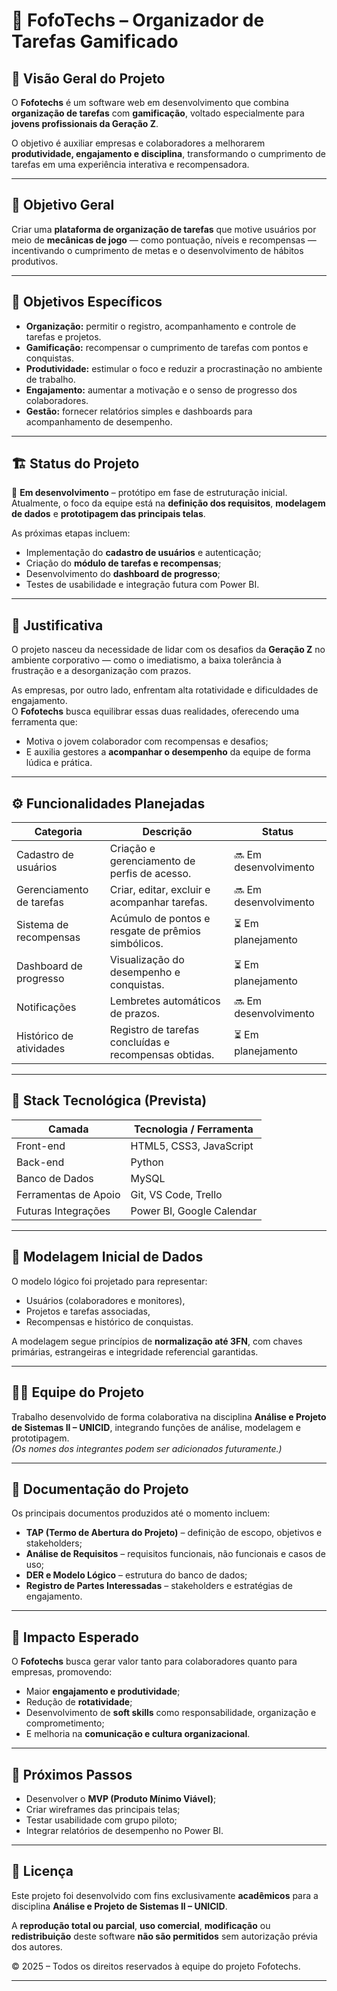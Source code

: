 # 🎯 FofoTechs – Organizador de Tarefas Gamificado

## 🧩 Visão Geral do Projeto
O **Fofotechs** é um software web em desenvolvimento que combina **organização de tarefas** com **gamificação**, voltado especialmente para **jovens profissionais da Geração Z**.

O objetivo é auxiliar empresas e colaboradores a melhorarem **produtividade, engajamento e disciplina**, transformando o cumprimento de tarefas em uma experiência interativa e recompensadora.

---

## 🚀 Objetivo Geral
Criar uma **plataforma de organização de tarefas** que motive usuários por meio de **mecânicas de jogo** — como pontuação, níveis e recompensas — incentivando o cumprimento de metas e o desenvolvimento de hábitos produtivos.

---

## 🎯 Objetivos Específicos
- **Organização:** permitir o registro, acompanhamento e controle de tarefas e projetos.  
- **Gamificação:** recompensar o cumprimento de tarefas com pontos e conquistas.  
- **Produtividade:** estimular o foco e reduzir a procrastinação no ambiente de trabalho.  
- **Engajamento:** aumentar a motivação e o senso de progresso dos colaboradores.  
- **Gestão:** fornecer relatórios simples e dashboards para acompanhamento de desempenho.

---

## 🏗️ Status do Projeto
🚧 **Em desenvolvimento** – protótipo em fase de estruturação inicial.  
Atualmente, o foco da equipe está na **definição dos requisitos**, **modelagem de dados** e **prototipagem das principais telas**.

As próximas etapas incluem:
- Implementação do **cadastro de usuários** e autenticação;  
- Criação do **módulo de tarefas e recompensas**;  
- Desenvolvimento do **dashboard de progresso**;  
- Testes de usabilidade e integração futura com Power BI.

---

## 🧠 Justificativa
O projeto nasceu da necessidade de lidar com os desafios da **Geração Z** no ambiente corporativo — como o imediatismo, a baixa tolerância à frustração e a desorganização com prazos.

As empresas, por outro lado, enfrentam alta rotatividade e dificuldades de engajamento.  
O **Fofotechs** busca equilibrar essas duas realidades, oferecendo uma ferramenta que:
- Motiva o jovem colaborador com recompensas e desafios;  
- E auxilia gestores a **acompanhar o desempenho** da equipe de forma lúdica e prática.

---

## ⚙️ Funcionalidades Planejadas
| **Categoria** | **Descrição** | **Status** |
|----------------|----------------|-------------|
| Cadastro de usuários | Criação e gerenciamento de perfis de acesso. | 🔜 Em desenvolvimento |
| Gerenciamento de tarefas | Criar, editar, excluir e acompanhar tarefas. | 🔜 Em desenvolvimento |
| Sistema de recompensas | Acúmulo de pontos e resgate de prêmios simbólicos. | ⏳ Em planejamento |
| Dashboard de progresso | Visualização do desempenho e conquistas. | ⏳ Em planejamento |
| Notificações | Lembretes automáticos de prazos. | 🔜 Em desenvolvimento |
| Histórico de atividades | Registro de tarefas concluídas e recompensas obtidas. | ⏳ Em planejamento |

---

## 🧩 Stack Tecnológica (Prevista)
| **Camada** | **Tecnologia / Ferramenta** |
|-------------|-----------------------------|
| Front-end | HTML5, CSS3, JavaScript |
| Back-end | Python |
| Banco de Dados | MySQL |
| Ferramentas de Apoio | Git, VS Code, Trello |
| Futuras Integrações | Power BI, Google Calendar |

---

## 🧮 Modelagem Inicial de Dados
O modelo lógico foi projetado para representar:
- Usuários (colaboradores e monitores),  
- Projetos e tarefas associadas,  
- Recompensas e histórico de conquistas.  

A modelagem segue princípios de **normalização até 3FN**, com chaves primárias, estrangeiras e integridade referencial garantidas.

---

## 🧑‍💻 Equipe do Projeto
Trabalho desenvolvido de forma colaborativa na disciplina **Análise e Projeto de Sistemas II – UNICID**, integrando funções de análise, modelagem e prototipagem.  
*(Os nomes dos integrantes podem ser adicionados futuramente.)*

---

## 🧾 Documentação do Projeto
Os principais documentos produzidos até o momento incluem:
- **TAP (Termo de Abertura do Projeto)** – definição de escopo, objetivos e stakeholders;  
- **Análise de Requisitos** – requisitos funcionais, não funcionais e casos de uso;  
- **DER e Modelo Lógico** – estrutura do banco de dados;  
- **Registro de Partes Interessadas** – stakeholders e estratégias de engajamento.  

---

## 🌟 Impacto Esperado
O **Fofotechs** busca gerar valor tanto para colaboradores quanto para empresas, promovendo:
- Maior **engajamento e produtividade**;  
- Redução de **rotatividade**;  
- Desenvolvimento de **soft skills** como responsabilidade, organização e comprometimento;  
- E melhoria na **comunicação e cultura organizacional**.

---

## 🧩 Próximos Passos
- Desenvolver o **MVP (Produto Mínimo Viável)**;  
- Criar wireframes das principais telas;  
- Testar usabilidade com grupo piloto;  
- Integrar relatórios de desempenho no Power BI.

---

## 📜 Licença
Este projeto foi desenvolvido com fins exclusivamente **acadêmicos** para a disciplina **Análise e Projeto de Sistemas II – UNICID**.  

A **reprodução total ou parcial**, **uso comercial**, **modificação** ou **redistribuição** deste software **não são permitidos** sem autorização prévia dos autores.  

© 2025 – Todos os direitos reservados à equipe do projeto Fofotechs.


---

